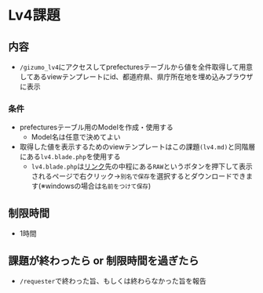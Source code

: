 # Lv4課題

## 内容
- `/gizumo_lv4`にアクセスしてprefecturesテーブルから値を全件取得して用意してあるviewテンプレートにid、都道府県、県庁所在地を埋め込みブラウザに表示
### 条件
  - prefecturesテーブル用のModelを作成・使用する
    - Model名は任意で決めてよい
  - 取得した値を表示するためのviewテンプレートはこの課題`(lv4.md)`と同階層にある`lv4.blade.php`を使用する
    - `lv4.blade.php`は[リンク](https://github.com/Takayyz/laravel_extra_work/blob/master/lv4/lv4.blade.php)先の中程にある`RAW`というボタンを押下して表示されるページで右クリック→`別名で保存`を選択するとダウンロードできます(※windowsの場合は`名前をつけて保存`)

## 制限時間
- 1時間

## 課題が終わったら or 制限時間を過ぎたら
- `/requester`で終わった旨、もしくは終わらなかった旨を報告
